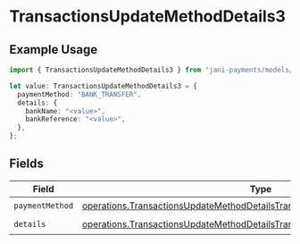 # TransactionsUpdateMethodDetails3

## Example Usage

```typescript
import { TransactionsUpdateMethodDetails3 } from "jani-payments/models/operations";

let value: TransactionsUpdateMethodDetails3 = {
  paymentMethod: "BANK_TRANSFER",
  details: {
    bankName: "<value>",
    bankReference: "<value>",
  },
};
```

## Fields

| Field                                                                                                                                                                      | Type                                                                                                                                                                       | Required                                                                                                                                                                   | Description                                                                                                                                                                |
| -------------------------------------------------------------------------------------------------------------------------------------------------------------------------- | -------------------------------------------------------------------------------------------------------------------------------------------------------------------------- | -------------------------------------------------------------------------------------------------------------------------------------------------------------------------- | -------------------------------------------------------------------------------------------------------------------------------------------------------------------------- |
| `paymentMethod`                                                                                                                                                            | [operations.TransactionsUpdateMethodDetailsTransactionsResponsePaymentMethod](../../models/operations/transactionsupdatemethoddetailstransactionsresponsepaymentmethod.md) | :heavy_check_mark:                                                                                                                                                         | N/A                                                                                                                                                                        |
| `details`                                                                                                                                                                  | [operations.TransactionsUpdateMethodDetailsTransactionsResponseDetails](../../models/operations/transactionsupdatemethoddetailstransactionsresponsedetails.md)             | :heavy_check_mark:                                                                                                                                                         | N/A                                                                                                                                                                        |